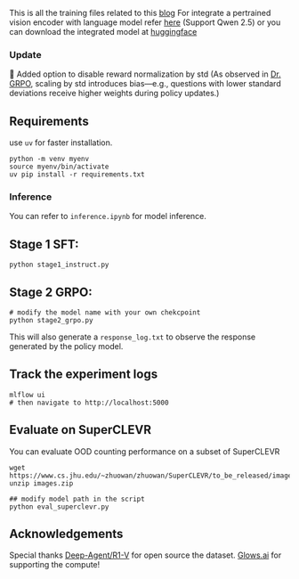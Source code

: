 This is all the training files related to this [blog](https://jacksoncakes.com/2025/03/10/can-an-llm-learn-to-see-fine-tuning-qwen-05b-for-vision-tasks-with-sft-grpo/)
For integrate a pertrained vision encoder with language model refer [here](https://github.com/JacksonCakes/vision-r1/blob/main/merge_llm_into_vlm.ipynb) (Support Qwen 2.5) or you can download the integrated model at [huggingface](https://huggingface.co/jacksonkek/qwen-0.5-vl-custom)

### Update
📣 Added option to disable reward normalization by std (As observed in [Dr. GRPO](https://github.com/sail-sg/understand-r1-zero/blob/main/understand-r1-zero.pdf), scaling by std introduces bias—e.g., questions with lower standard deviations receive higher weights during policy updates.)

## Requirements
use `uv` for faster installation.
```
python -m venv myenv
source myenv/bin/activate
uv pip install -r requirements.txt
```
### Inference
You can refer to `inference.ipynb` for model inference.

## Stage 1 SFT:
```
python stage1_instruct.py
```

## Stage 2 GRPO:
```
# modify the model name with your own chekcpoint
python stage2_grpo.py
```
This will also generate a `response_log.txt` to observe the response generated by the policy model.

## Track the experiment logs
```
mlflow ui
# then navigate to http://localhost:5000
```
## Evaluate on SuperCLEVR
You can evaluate OOD counting performance on a subset of SuperCLEVR
```
wget https://www.cs.jhu.edu/~zhuowan/zhuowan/SuperCLEVR/to_be_released/images.zip
unzip images.zip

## modify model path in the script
python eval_superclevr.py
```

## Acknowledgements
Special thanks [Deep-Agent/R1-V](https://github.com/Deep-Agent/R1-V) for open source the dataset. [Glows.ai](https://glows.ai/invite/Glows-3x23oo25?utm_source=Blog&utm_medium=KOL_Post&utm_campaign=Glows-3x23oo25&utm_content=AIengineer) for supporting the compute!
